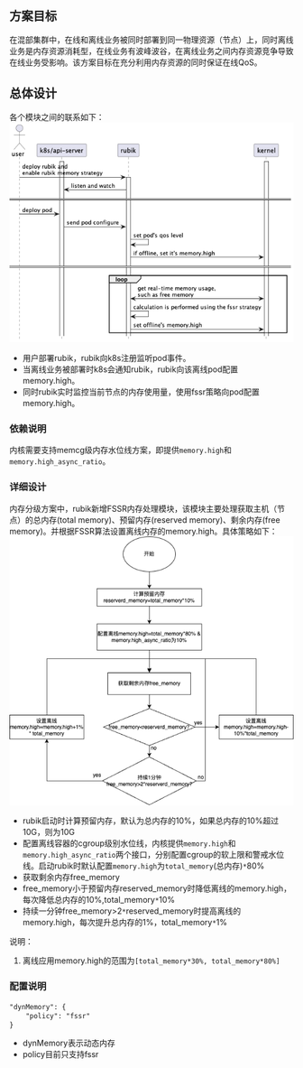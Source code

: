 ## 方案目标
在混部集群中，在线和离线业务被同时部署到同一物理资源（节点）上，同时离线业务是内存资源消耗型，在线业务有波峰波谷，在离线业务之间内存资源竞争导致在线业务受影响。该方案目标在充分利用内存资源的同时保证在线QoS。

## 总体设计
各个模块之间的联系如下：
![](png/rubik_fssr_1.png)

- 用户部署rubik，rubik向k8s注册监听pod事件。
- 当离线业务被部署时k8s会通知rubik，rubik向该离线pod配置memory.high。
- 同时rubik实时监控当前节点的内存使用量，使用fssr策略向pod配置memory.high。

### 依赖说明
内核需要支持memcg级内存水位线方案，即提供`memory.high`和`memory.high_async_ratio`。

### 详细设计
内存分级方案中，rubik新增FSSR内存处理模块，该模块主要处理获取主机（节点）的总内存(total memory)、预留内存(reserved memory)、剩余内存(free memory)。并根据FSSR算法设置离线内存的memory.high。具体策略如下：
![](png/rubik_fssr_2.png)
- rubik启动时计算预留内存，默认为总内存的10%，如果总内存的10%超过10G，则为10G
- 配置离线容器的cgroup级别水位线，内核提供`memory.high`和`memory.high_async_ratio`两个接口，分别配置cgroup的软上限和警戒水位线。启动rubik时默认配置`memory.high`为`total_memory`(总内存)`*`80%
- 获取剩余内存free_memory
- free_memory小于预留内存reserved_memory时降低离线的memory.high，每次降低总内存的10%,total_memory`*`10%
- 持续一分钟free_memory>2`*`reserved_memory时提高离线的memory.high，每次提升总内存的1%，total_memory`*`1%

说明：
1. 离线应用memory.high的范围为`[total_memory*30%, total_memory*80%]`

### 配置说明
```
"dynMemory": {
	"policy": "fssr"
}
```
- dynMemory表示动态内存
- policy目前只支持fssr